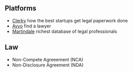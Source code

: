 ## Platforms
- [Clerky](https://www.clerky.com/) how the best startups get legal paperwork done
- [Avvo](https://www.avvo.com/) find a lawyer 
- [Martindale](https://www.martindale.com/) richest database of legal professionals

## Law
- Non-Compete Agreeement (NCA)
- Non-Disclosure Agreement (NDA)
